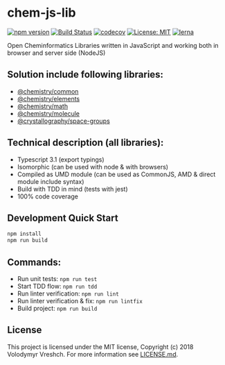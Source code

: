 # chem-js-lib
[![npm version](https://badge.fury.io/js/%40chemistry%2Felements.svg)](https://badge.fury.io/js/%40chemistry%2Felements)
[![Build Status](https://travis-ci.com/chemistry/chem-js-lib.svg?branch=master)](https://travis-ci.org/chemistry/chem-js-lib)
[![codecov](https://codecov.io/gh/chemistry/chem-js-lib/branch/master/graph/badge.svg)](https://codecov.io/gh/chemistry/chem-js-lib)
[![License: MIT](https://img.shields.io/badge/License-MIT-yellow.svg)](https://opensource.org/licenses/MIT)
[![lerna](https://img.shields.io/badge/maintained%20with-lerna-cc00ff.svg)](https://lernajs.io/)

Open Cheminformatics Libraries written in JavaScript and working both in browser and server side (NodeJS)

## Solution include following libraries:
  * [@chemistry/common](https://github.com/chemistry/chem-js-lib/tree/master/packages/common)
  * [@chemistry/elements](https://github.com/chemistry/chem-js-lib/tree/master/packages/elements)
  * [@chemistry/math](https://github.com/chemistry/chem-js-lib/tree/master/packages/math)
  * [@chemistry/molecule](https://github.com/chemistry/chem-js-lib/tree/master/packages/molecule)
  * [@crystallography/space-groups](https://github.com/chemistry/chem-js-lib/tree/master/packages/space-groups)

## Technical description (all libraries):
  * Typescript 3.1 (export typings)
  * Isomorphic (can be used with node & with browsers)
  * Compiled as UMD module (can be used as CommonJS, AMD & direct module include syntax)
  * Build with TDD in mind (tests with jest)
  * 100% code coverage

## Development Quick Start
```bash
npm install
npm run build
```
## Commands:
  * Run unit tests: `npm run test`
  * Start TDD flow: `npm run tdd`
  * Run linter verification: `npm run lint`
  * Run linter verification & fix: `npm run lintfix`
  * Build project: `npm run build`

## License
  This project is licensed under the MIT license, Copyright (c) 2018 Volodymyr Vreshch.
  For more information see [LICENSE.md](https://github.com/chemistry/chem-js-lib/blob/master/LICENSE.md).
